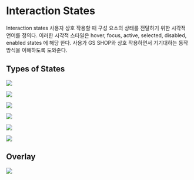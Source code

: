 # Interaction States

Interaction states 사용자 상호 작용할 때 구성 요소의 상태를 전달하기 위한 시각적 언어를 정의다. 이러한 시각적 스타일은 hover, focus, active, selected, disabled, enabled states 에 해당 한다. 사용가 GS SHOP와 상호 작용하면서 기기대하는 동작 방식을 이해하도록 도와준다.

## Types of States

![](https://github.com/ozzy4001/book/tree/8fb56279c9f114110b02d5ae2ea13ef481c8e128/.gitbook/assets/image%20%2868%29.png)

![](https://github.com/ozzy4001/book/tree/8fb56279c9f114110b02d5ae2ea13ef481c8e128/.gitbook/assets/image%20%2870%29.png)

![](https://github.com/ozzy4001/book/tree/8fb56279c9f114110b02d5ae2ea13ef481c8e128/.gitbook/assets/image%20%2819%29.png)

![](https://github.com/ozzy4001/book/tree/8fb56279c9f114110b02d5ae2ea13ef481c8e128/.gitbook/assets/image%20%2890%29.png)

![](https://github.com/ozzy4001/book/tree/8fb56279c9f114110b02d5ae2ea13ef481c8e128/.gitbook/assets/image%20%28119%29.png)

![](https://github.com/ozzy4001/book/tree/8fb56279c9f114110b02d5ae2ea13ef481c8e128/.gitbook/assets/image%20%2895%29.png)

## Overlay

![](https://github.com/ozzy4001/book/tree/8fb56279c9f114110b02d5ae2ea13ef481c8e128/.gitbook/assets/image%20%2866%29.png)

